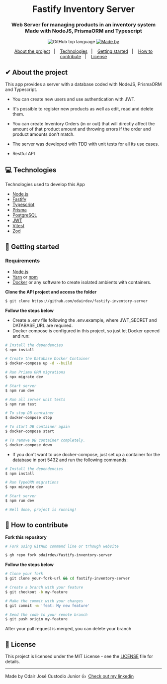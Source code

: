 <h1 align="center">
  Fastify Inventory Server
</h1>

<h3 align="center">
  Web Server for managing products in an inventory system </br>
  Made with NodeJS, PrismaORM and Typescript
</h3>

<p align="center">
  <img alt="GitHub top language" src="https://img.shields.io/badge/typescript-100%25-blue">

  <a href="https://www.linkedin.com/in/odairjcjunior/" target="_blank" rel="noopener noreferrer">
    <img alt="Made by" src="https://img.shields.io/badge/Made%20by-odairdev-blue">
  </a>

</p>

<p align="center">
  <a href="#%EF%B8%8F-about-the-project">About the project</a>&nbsp;&nbsp;&nbsp;|&nbsp;&nbsp;&nbsp;
  <a href="#-technologies">Technologies</a>&nbsp;&nbsp;&nbsp;|&nbsp;&nbsp;&nbsp;
  <a href="#-getting-started">Getting started</a>&nbsp;&nbsp;&nbsp;|&nbsp;&nbsp;&nbsp;
  <a href="#-how-to-contribute">How to contribute</a>&nbsp;&nbsp;&nbsp;|&nbsp;&nbsp;&nbsp;
  <a href="#-license">License</a>
</p>

## ✔ About the project

This app provides a server with a database coded with NodeJS, PrismaORM and Typescript.

 - You can create new users and use authentication with JWT.

 - It's possible to register new products as well as edit, read and delete them.

 - You can create Inventory Orders (in or out) that will directly affect the amount of that product amount and throwing errors if the order and product amounts don't match.

 - The server was developed with TDD with unit tests for all its use cases.

 - Restful API

## 💻 Technologies

Technologies used to develop this App
- [Node.js](https://nodejs.org/en/)
- [Fastify](https://www.fastify.io)
- [Typescript](https://www.typescriptlang.org/)
- [Prisma](https://www.prisma.io)
- [PostgreSQL](https://www.postgresql.org/)
- [JWT](https://jwt.io/)
- [Vitest](https://vitest.dev)
- [Zod](https://www.npmjs.com/package/zod)

## 🚀 Getting started

### Requirements

- [Node.js](https://nodejs.org/en/)
- [Yarn](https://classic.yarnpkg.com/) or [npm](https://www.npmjs.com/)
- [Docker](https://www.docker.com/) or any software to create isolated ambients with containers.

**Clone the API project and access the folder**

```bash
$ git clone https://github.com/odairdev/fastify-inventory-server
```

**Follow the steps below**

- Create a .env file following the .env.example, where JWT_SECRET and DATABASE_URL are required.
- Docker compose is configured in this project, so just let Docker opened and run:

```bash
# Install the dependencies
$ npm install

# Create the Database Docker Container
$ docker-compose up -d --build

# Run Prisma ORM migrations
$ npx migrate dev

# Start server
$ npm run dev

# Run all server unit tests
$ npm run test

# To stop DB container
$ docker-compose stop

# To start DB container again
$ docker-compose start

# To remove DB container completely.
$ docker-compose down

```
- If you don't want to use docker-compose, just set up a container for the database in port 5432 and run the following commands:

```bash
# Install the dependencies
$ npm install

# Run TypeORM migrations
$ npx miragte dev

# Start server
$ npm run dev

# Well done, project is running!

```


## 🤔 How to contribute

**Fork this repository**

```bash
# Fork using GitHub command line or trhough website

$ gh repo fork odairdev/fastify-inventory-server
```

**Follow the steps below**

```bash
# Clone your fork
$ git clone your-fork-url && cd fastify-inventory-server

# Create a branch with your feature
$ git checkout -b my-feature

# Make the commit with your changes
$ git commit -m 'feat: My new feature'

# Send the code to your remote branch
$ git push origin my-feature
```

After your pull request is merged, you can delete your branch

## 📝 License

This project is licensed under the MIT License - see the [LICENSE](LICENSE.md) file for details.

---

Made by Odair José Custodio Junior 👍 &nbsp;[Check out my linkedin](https://www.linkedin.com/in/odairjcjunior/)